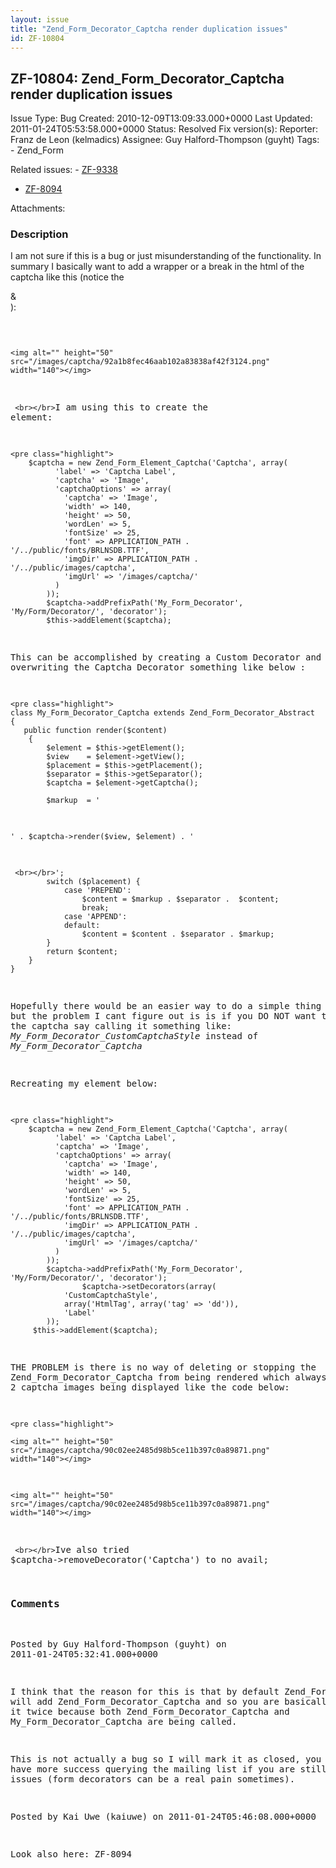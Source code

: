 ```yaml
---
layout: issue
title: "Zend_Form_Decorator_Captcha render duplication issues"
id: ZF-10804
---
```


ZF-10804: Zend\_Form\_Decorator\_Captcha render duplication issues
------------------------------------------------------------------

 Issue Type: Bug Created: 2010-12-09T13:09:33.000+0000 Last Updated: 2011-01-24T05:53:58.000+0000 Status: Resolved Fix version(s): 
 Reporter:  Franz de Leon (kelmadics)  Assignee:  Guy Halford-Thompson (guyht)  Tags: - Zend\_Form
 
 Related issues: - [ZF-9338](/issues/browse/ZF-9338)
- [ZF-8094](/issues/browse/ZF-8094)
 
 Attachments: 
### Description

I am not sure if this is a bug or just misunderstanding of the functionality. In summary I basically want to add a wrapper or a break in the html of the captcha like this (notice the

 &   
): 
    <pre class="highlight">
    


`<img alt="" height="50" src="/images/captcha/92a1b8fec46aab102a83838af42f3124.png" width="140"></img>`

` <br></br>`I am using this to create the element:

 
    <pre class="highlight">
        $captcha = new Zend_Form_Element_Captcha('Captcha', array(
              'label' => 'Captcha Label',
              'captcha' => 'Image',
              'captchaOptions' => array(
                'captcha' => 'Image',
                'width' => 140,
                'height' => 50,
                'wordLen' => 5,
                'fontSize' => 25,
                'font' => APPLICATION_PATH . '/../public/fonts/BRLNSDB.TTF',
                'imgDir' => APPLICATION_PATH . '/../public/images/captcha',
                'imgUrl' => '/images/captcha/'
              )
            ));
            $captcha->addPrefixPath('My_Form_Decorator', 'My/Form/Decorator/', 'decorator');
            $this->addElement($captcha);


This can be accomplished by creating a Custom Decorator and overwriting the Captcha Decorator something like below :

 
    <pre class="highlight">
    class My_Form_Decorator_Captcha extends Zend_Form_Decorator_Abstract
    {   
       public function render($content)
        {
            $element = $this->getElement();
            $view    = $element->getView();
            $placement = $this->getPlacement();
            $separator = $this->getSeparator();
            $captcha = $element->getCaptcha();
    
            $markup  = '

`' . $captcha->render($view, $element) . '`

     <br></br>';
            switch ($placement) {
                case 'PREPEND':
                    $content = $markup . $separator .  $content;
                    break;
                case 'APPEND':
                default:
                    $content = $content . $separator . $markup;
            }
            return $content;
        } 
    }

Hopefully there would be an easier way to do a simple thing like this but the problem I cant figure out is is if you DO NOT want to overwrite the captcha say calling it something like: _My\_Form\_Decorator\_CustomCaptchaStyle_ instead of _My\_Form\_Decorator\_Captcha_

Recreating my element below:

 
    <pre class="highlight">
        $captcha = new Zend_Form_Element_Captcha('Captcha', array(
              'label' => 'Captcha Label',
              'captcha' => 'Image',
              'captchaOptions' => array(
                'captcha' => 'Image',
                'width' => 140,
                'height' => 50,
                'wordLen' => 5,
                'fontSize' => 25,
                'font' => APPLICATION_PATH . '/../public/fonts/BRLNSDB.TTF',
                'imgDir' => APPLICATION_PATH . '/../public/images/captcha',
                'imgUrl' => '/images/captcha/'
              )
            ));
            $captcha->addPrefixPath('My_Form_Decorator', 'My/Form/Decorator/', 'decorator');
                    $captcha->setDecorators(array(
                'CustomCaptchaStyle',
                array('HtmlTag', array('tag' => 'dd')),
                'Label'
            ));
         $this->addElement($captcha);


THE PROBLEM is there is no way of deleting or stopping the Zend\_Form\_Decorator\_Captcha from being rendered which always results to 2 captcha images being displayed like the code below:

 
    <pre class="highlight">
    
    <img alt="" height="50" src="/images/captcha/90c02ee2485d98b5ce11b397c0a89871.png" width="140"></img>

`<img alt="" height="50" src="/images/captcha/90c02ee2485d98b5ce11b397c0a89871.png" width="140"></img>`

` <br></br>`Ive also tried $captcha->removeDecorator('Captcha') to no avail;

 

 

 

### Comments

Posted by Guy Halford-Thompson (guyht) on 2011-01-24T05:32:41.000+0000

I think that the reason for this is that by default Zend\_Form\_Captcha will add Zend\_Form\_Decorator\_Captcha and so you are basically rendering it twice because both Zend\_Form\_Decorator\_Captcha and My\_Form\_Decorator\_Captcha are being called.

This is not actually a bug so I will mark it as closed, you might have more success querying the mailing list if you are still having issues (form decorators can be a real pain sometimes).

 

 

Posted by Kai Uwe (kaiuwe) on 2011-01-24T05:46:08.000+0000

Look also here: ZF-8094

 

 
